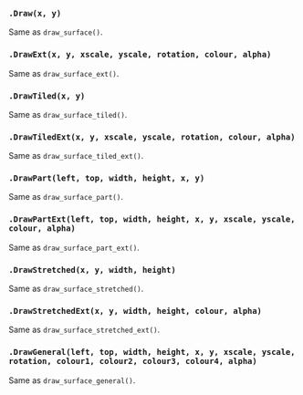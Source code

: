 ### `.Draw(x, y)`<br>
Same as `draw_surface()`.

### `.DrawExt(x, y, xscale, yscale, rotation, colour, alpha)`<br>
Same as `draw_surface_ext()`.

### `.DrawTiled(x, y)`<br>
Same as `draw_surface_tiled()`.

### `.DrawTiledExt(x, y, xscale, yscale, rotation, colour, alpha)`<br>
Same as `draw_surface_tiled_ext()`.

### `.DrawPart(left, top, width, height, x, y)`<br>
Same as `draw_surface_part()`.

### `.DrawPartExt(left, top, width, height, x, y, xscale, yscale, colour, alpha)`<br>
Same as `draw_surface_part_ext()`.

### `.DrawStretched(x, y, width, height)`<br>
Same as `draw_surface_stretched()`.

### `.DrawStretchedExt(x, y, width, height, colour, alpha)`<br>
Same as `draw_surface_stretched_ext()`.

### `.DrawGeneral(left, top, width, height, x, y, xscale, yscale, rotation, colour1, colour2, colour3, colour4, alpha)`<br>
Same as `draw_surface_general()`.